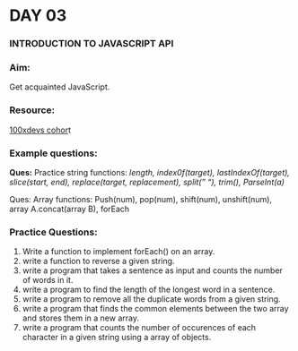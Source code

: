 # DAY 03

### INTRODUCTION TO JAVASCRIPT API

### Aim:

Get acquainted JavaScript.

### Resource:

[100xdevs cohor](https://app.100xdevs.com/courses/3/1)t

### Example questions:

**Ques:**  Practice string functions: *length, index0f(target),  lastIndexOf(target), slice(start, end), replace(target, replacement), split(” “), trim(), ParseInt(a)*

Ques: Array functions: Push(num), pop(num), shift(num), unshift(num), array A.concat(array B), forEach

### Practice Questions:

1. Write a function to implement forEach() on an array.
2. write a function to reverse a given string.
3. write a program that takes a sentence as input and counts the number of words in it.
4. write a program to find the length of the longest word in a sentence.
5. write a program to remove all the duplicate words from a given string.
6. write a program that finds the common elements between the two array and stores them in a new array.
7. write a program that counts the number of occurences of each character in a given string using a array of objects.
